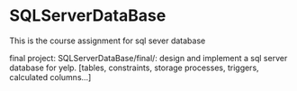 # SQLServerDataBase
This is the course assignment for sql sever database

final project: 
SQLServerDataBase/final/: design and implement a sql server database for yelp. [tables, constraints, storage processes, triggers, calculated columns...]
